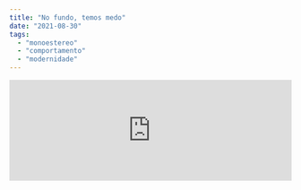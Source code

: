 ```yaml
---
title: "No fundo, temos medo"
date: "2021-08-30"
tags: 
  - "monoestereo"
  - "comportamento"
  - "modernidade"
---
```


<iframe src="https://anchor.fm/monoestereo/embed/episodes/No-fundo--temos-medo-e16ln60" height="180px" width="100%" frameborder="0" scrolling="no" style="width:100%;height:180px"></iframe>
